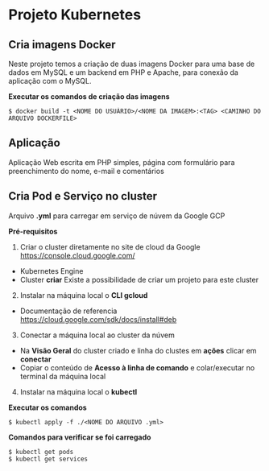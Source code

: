 # Projeto Kubernetes

## Cria imagens Docker

Neste projeto temos a criação de duas imagens Docker para uma base de dados em MySQL e um backend em PHP e Apache, para conexão da aplicação com o MySQL.

**Executar os comandos de criação das imagens**
```
$ docker build -t <NOME DO USUÁRIO>/<NOME DA IMAGEM>:<TAG> <CAMINHO DO ARQUIVO DOCKERFILE>
```

## Aplicação

Aplicação Web escrita em PHP simples, página com formulário para preenchimento do nome, e-mail e comentários

## Cria Pod e Serviço no cluster

Arquivo **.yml** para carregar em serviço de núvem da Google GCP

**Pré-requisitos**
1. Criar o cluster diretamente no site de cloud da Google https://console.cloud.google.com/
  - Kubernetes Engine
  - Cluster **criar** 
  Existe a possibilidade de criar um projeto para este cluster
2. Instalar na máquina local o **CLI gcloud**
  - Documentação de referencia https://cloud.google.com/sdk/docs/install#deb 
3. Conectar a máquina local ao cluster da núvem
  - Na **Visão Geral** do cluster criado e linha do clustes em **ações** clicar em **conectar**
  - Copiar o conteúdo de **Acesso à linha de comando** e colar/executar no terminal da máquina local
4. Instalar na máquina local o **kubectl**

**Executar os comandos**
```
$ kubectl apply -f ./<NOME DO ARQUIVO .yml>
```

**Comandos para verificar se foi carregado**
```
$ kubectl get pods
$ kubectl get services
```
